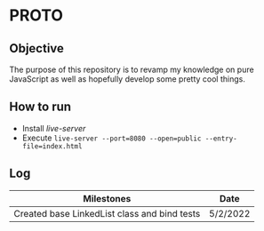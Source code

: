 # __PROTO__

## Objective

The purpose of this repository is to revamp my knowledge on pure JavaScript as well as hopefully develop some pretty cool things.

## How to run

- Install _live-server_
- Execute `live-server --port=8080 --open=public --entry-file=index.html`

## Log

|Milestones|Date|
|------------|----|
|Created base LinkedList class and bind tests|5/2/2022|
